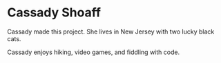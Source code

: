 # Cassady Shoaff

Cassady made this project. She lives in New Jersey with two lucky black cats.
Cassady enjoys hiking, video games, and fiddling with code.